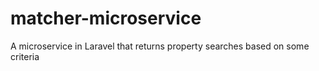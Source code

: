 # matcher-microservice
A microservice in Laravel that returns property searches based on some criteria
